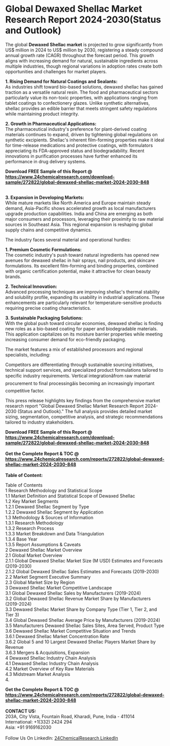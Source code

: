 <h1>Global Dewaxed Shellac Market Research Report 2024-2030(Status and Outlook)</h1><p>The global <strong>Dewaxed Shellac market</strong> is projected to grow significantly from US$ million in 2024 to US$ million by 2030, registering a steady compound annual growth rate (CAGR) throughout the forecast period. This growth aligns with increasing demand for natural, sustainable ingredients across multiple industries, though regional variations in adoption rates create both opportunities and challenges for market players.</p><p><strong>1. Rising Demand for Natural Coatings and Sealants:</strong><br>
As industries shift toward bio-based solutions, dewaxed shellac has gained traction as a versatile natural resin. The food and pharmaceutical sectors particularly value its non-toxic properties, with applications ranging from tablet coatings to confectionery glazes. Unlike synthetic alternatives, shellac provides an edible barrier that meets stringent safety regulations while maintaining product integrity.</p><p><strong>2. Growth in Pharmaceutical Applications:</strong><br>
The pharmaceutical industry's preference for plant-derived coating materials continues to expand, driven by tightening global regulations on synthetic excipients. Shellac's inherent film-forming properties make it ideal for time-release medications and protective coatings, with formulators appreciating its FDA-approved status and biodegradability. Recent innovations in purification processes have further enhanced its performance in drug delivery systems.</p><div><b>Download FREE Sample of this Report @ 
            <a href="https://www.24chemicalresearch.com/download-sample/272822/global-dewaxed-shellac-market-2024-2030-848">
            https://www.24chemicalresearch.com/download-sample/272822/global-dewaxed-shellac-market-2024-2030-848</a></b></div><br><p><strong>3. Expansion in Developing Markets:</strong><br>
While mature markets like North America and Europe maintain steady demand, Asia-Pacific shows accelerated growth as local manufacturers upgrade production capabilities. India and China are emerging as both major consumers and processors, leveraging their proximity to raw material sources in Southeast Asia. This regional expansion is reshaping global supply chains and competitive dynamics.</p><p>The industry faces several material and operational hurdles:</p><p><strong>1. Premium Cosmetic Formulations:</strong><br>
The cosmetic industry's push toward natural ingredients has opened new avenues for dewaxed shellac in hair sprays, nail products, and skincare formulations. Its excellent film-forming and binding properties, combined with organic certification potential, make it attractive for clean beauty brands.</p><p><strong>2. Technical Innovation:</strong><br>
Advanced processing techniques are improving shellac's thermal stability and solubility profile, expanding its usability in industrial applications. These enhancements are particularly relevant for temperature-sensitive products requiring precise coating characteristics.</p><p><strong>3. Sustainable Packaging Solutions:</strong><br>
With the global push toward circular economies, dewaxed shellac is finding new roles as a bio-based coating for paper and biodegradable materials. This application capitalizes on its moisture barrier properties while meeting increasing consumer demand for eco-friendly packaging.</p><p>The market features a mix of established processors and regional specialists, including:</p><p>Competitors are differentiating through sustainable sourcing initiatives, technical support services, and specialized product formulations tailored to specific industry requirements. Vertical integrationâfrom raw material procurement to final processingâis becoming an increasingly important competitive factor.</p><p>This press release highlights key findings from the comprehensive market research report "Global Dewaxed Shellac Market Research Report 2024-2030 (Status and Outlook)." The full analysis provides detailed market sizing, segmentation, competitive analysis, and strategic recommendations tailored to industry stakeholders.</p><div><b>Download FREE Sample of this Report @ 
            <a href="https://www.24chemicalresearch.com/download-sample/272822/global-dewaxed-shellac-market-2024-2030-848">
            https://www.24chemicalresearch.com/download-sample/272822/global-dewaxed-shellac-market-2024-2030-848</a></b></div><br><div><b>Get the Complete Report & TOC @ 
            <a href="https://www.24chemicalresearch.com/reports/272822/global-dewaxed-shellac-market-2024-2030-848">
            https://www.24chemicalresearch.com/reports/272822/global-dewaxed-shellac-market-2024-2030-848</a></b></div><br>
            <b>Table of Content:</b><p>Table of Contents<br />
1 Research Methodology and Statistical Scope<br />
1.1 Market Definition and Statistical Scope of Dewaxed Shellac<br />
1.2 Key Market Segments<br />
1.2.1 Dewaxed Shellac Segment by Type<br />
1.2.2 Dewaxed Shellac Segment by Application<br />
1.3 Methodology & Sources of Information<br />
1.3.1 Research Methodology<br />
1.3.2 Research Process<br />
1.3.3 Market Breakdown and Data Triangulation<br />
1.3.4 Base Year<br />
1.3.5 Report Assumptions & Caveats<br />
2 Dewaxed Shellac Market Overview<br />
2.1 Global Market Overview<br />
2.1.1 Global Dewaxed Shellac Market Size (M USD) Estimates and Forecasts (2019-2030)<br />
2.1.2 Global Dewaxed Shellac Sales Estimates and Forecasts (2019-2030)<br />
2.2 Market Segment Executive Summary<br />
2.3 Global Market Size by Region<br />
3 Dewaxed Shellac Market Competitive Landscape<br />
3.1 Global Dewaxed Shellac Sales by Manufacturers (2019-2024)<br />
3.2 Global Dewaxed Shellac Revenue Market Share by Manufacturers (2019-2024)<br />
3.3 Dewaxed Shellac Market Share by Company Type (Tier 1, Tier 2, and Tier 3)<br />
3.4 Global Dewaxed Shellac Average Price by Manufacturers (2019-2024)<br />
3.5 Manufacturers Dewaxed Shellac Sales Sites, Area Served, Product Type<br />
3.6 Dewaxed Shellac Market Competitive Situation and Trends<br />
3.6.1 Dewaxed Shellac Market Concentration Rate<br />
3.6.2 Global 5 and 10 Largest Dewaxed Shellac Players Market Share by Revenue<br />
3.6.3 Mergers & Acquisitions, Expansion<br />
4 Dewaxed Shellac Industry Chain Analysis<br />
4.1 Dewaxed Shellac Industry Chain Analysis<br />
4.2 Market Overview of Key Raw Materials<br />
4.3 Midstream Market Analysis<br />
4.</p><div><b>Get the Complete Report & TOC @ 
            <a href="https://www.24chemicalresearch.com/reports/272822/global-dewaxed-shellac-market-2024-2030-848">
            https://www.24chemicalresearch.com/reports/272822/global-dewaxed-shellac-market-2024-2030-848</a></b></div><br><b>CONTACT US:</b><br>
            203A, City Vista, Fountain Road, Kharadi, Pune, India - 411014<br>
            International: +1(332) 2424 294<br>
            Asia: +91 9169162030 <br><br>
            Follow Us On LinkedIn: <a href="https://www.linkedin.com/company/24chemicalresearch/">24ChemicalResearch LinkedIn</a>